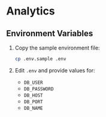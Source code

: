# Analytics

## Environment Variables

1. Copy the sample environment file:

   ```bash
   cp .env.sample .env
   ```

2. Edit `.env` and provide values for:

   - `DB_USER`
   - `DB_PASSWORD`
   - `DB_HOST`
   - `DB_PORT`
   - `DB_NAME`

